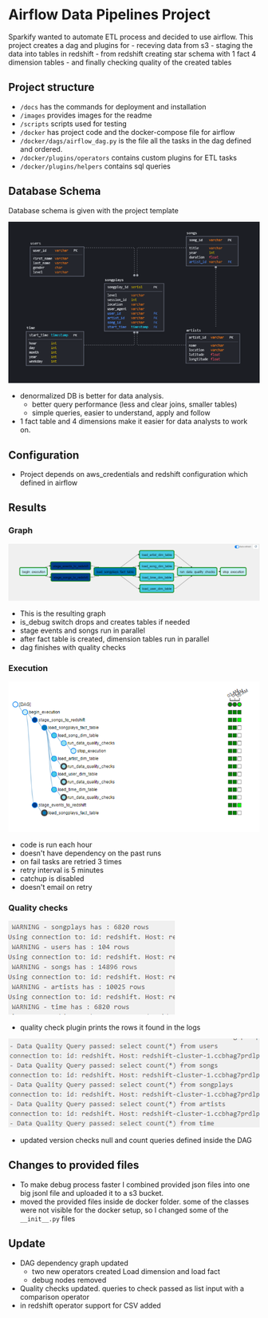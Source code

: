 # Airflow Data Pipelines Project

Sparkify wanted to automate ETL process and decided to use airflow.
This project creates a dag and plugins for
    - receving data from s3
    - staging the data into tables in redshift
    - from redshift creating star schema with 1 fact 4 dimension tables
    - and finally checking quality of the created tables 

## Project structure

- `/docs` has the commands for deployment and installation
- `/images` provides images for the readme
- `/scripts` scripts used for testing
- `/docker` has project code and the docker-compose file for airflow 
- `/docker/dags/airflow_dag.py` is the file all the tasks in the dag defined and ordered.
- `/docker/plugins/operators` contains custom plugins for ETL tasks
- `/docker/plugins/helpers` contains sql queries

## Database Schema

Database schema is given with the project template

![db_design](./images/db_design.png)

- denormalized DB is better for data analysis. 
    - better query performance (less and clear joins, smaller tables)
    - simple queries, easier to understand, apply and follow 
- 1 fact table and 4 dimensions make it easier for data analysts to work on.

## Configuration

- Project depends on aws_credentials and redshift configuration which defined in airflow

## Results

### Graph
![flow](./images/flow.png)

- This is the resulting graph
- is_debug switch drops and creates tables if needed
- stage events and songs run in parallel
- after fact table is created, dimension tables run in parallel
- dag finishes with quality checks

### Execution
![run](./images/run.png)

- code is run each hour
- doesn't have dependency on the past runs
- on fail tasks are retried 3 times
- retry interval is 5 minutes
- catchup is disabled
- doesn't email on retry

### Quality checks  

![counts](./images/counts.png)

- quality check plugin prints the rows it found in the logs

![updated](./images/updated.png)

- updated version checks null and count queries defined inside the DAG

## Changes to provided files

- To make debug process faster I combined provided json files into one big jsonl file and uploaded it to a s3 bucket.
- moved the provided files inside de docker folder. some of the classes were not visible for the docker setup, so I changed some of the `__init__.py` files

## Update
- DAG dependency graph updated
    - two new operators created Load dimension and load fact
    - debug nodes removed
- Quality checks updated. queries to check passed as list input with a comparison operator
- in redshift operator support for CSV added